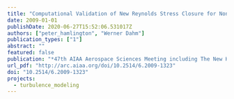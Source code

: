 ```yaml
---
title: "Computational Validation of New Reynolds Stress Closure for Nonequilibrium Effects in Turbulent Flows"
date: 2009-01-01
publishDate: 2020-06-27T15:52:06.531017Z
authors: ["peter_hamlington", "Werner Dahm"]
publication_types: ["1"]
abstract: ""
featured: false
publication: "*47th AIAA Aerospace Sciences Meeting including The New Horizons Forum and Aerospace Exposition*"
url_pdf: "http://arc.aiaa.org/doi/10.2514/6.2009-1323"
doi: "10.2514/6.2009-1323"
projects:
  - turbulence_modeling
---
```


